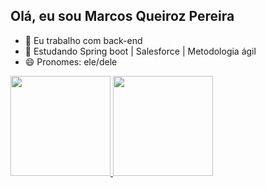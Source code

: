 ## Olá, eu sou Marcos  Queiroz Pereira

- 🔭 Eu trabalho com back-end
- 🌱 Estudando Spring boot | Salesforce | Metodologia ágil
- 😄 Pronomes: ele/dele

<div>
  <a href="https://github.com/marcosqueirozpereira">
  <img height="160em" src=https://github-readme-stats.vercel.app/api?username=marcosqueirozpereira&show_icons=true&theme=dark&include_all_commits=true&count_private=true” / >
  <img height="160em" src=https://github-readme-stats.vercel.app/api/top-langs/?username=marcosqueirozpereira&layout=compact&langs_count=7&theme=dark / >
</div>

